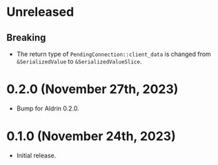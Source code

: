# Unreleased

## Breaking

- The return type of `PendingConnection::client_data` is changed from `&SerializedValue` to
  `&SerializedValueSlice`.


# 0.2.0 (November 27th, 2023)

- Bump for Aldrin 0.2.0.


# 0.1.0 (November 24th, 2023)

- Initial release.
